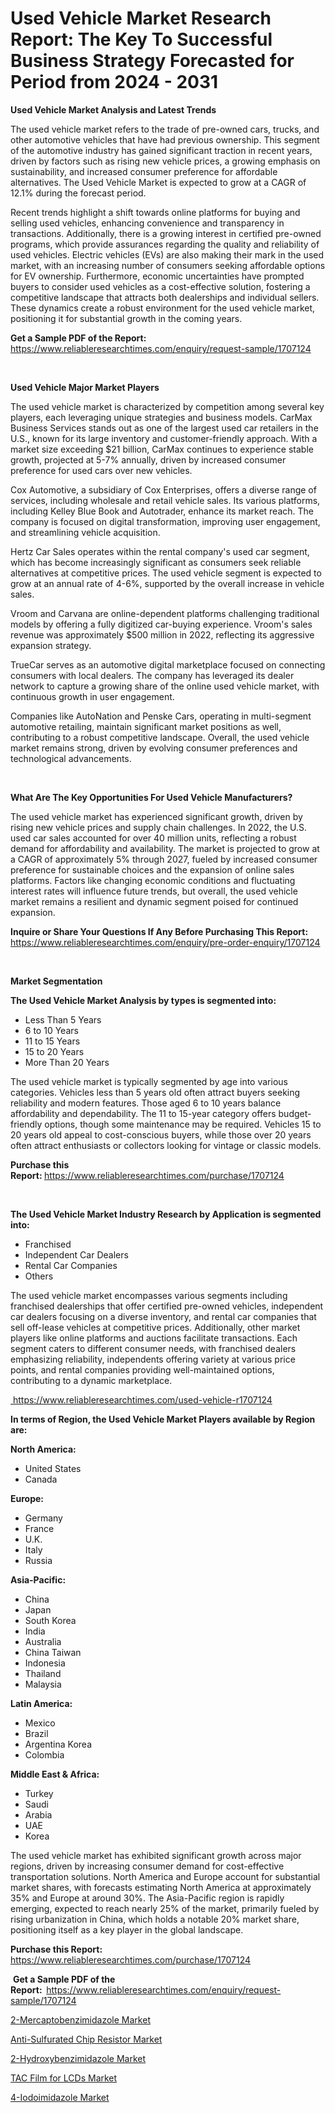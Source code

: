 <p><h1>Used Vehicle Market Research Report: The Key To Successful Business Strategy Forecasted for Period from 2024 - 2031</h1></p><p><strong>Used Vehicle Market Analysis and Latest Trends</strong></p>
<p><p>The used vehicle market refers to the trade of pre-owned cars, trucks, and other automotive vehicles that have had previous ownership. This segment of the automotive industry has gained significant traction in recent years, driven by factors such as rising new vehicle prices, a growing emphasis on sustainability, and increased consumer preference for affordable alternatives. The Used Vehicle Market is expected to grow at a CAGR of 12.1% during the forecast period. </p><p>Recent trends highlight a shift towards online platforms for buying and selling used vehicles, enhancing convenience and transparency in transactions. Additionally, there is a growing interest in certified pre-owned programs, which provide assurances regarding the quality and reliability of used vehicles. Electric vehicles (EVs) are also making their mark in the used market, with an increasing number of consumers seeking affordable options for EV ownership. Furthermore, economic uncertainties have prompted buyers to consider used vehicles as a cost-effective solution, fostering a competitive landscape that attracts both dealerships and individual sellers. These dynamics create a robust environment for the used vehicle market, positioning it for substantial growth in the coming years.</p></p>
<p><strong>Get a Sample PDF of the Report:&nbsp;</strong> <a href="https://www.reliableresearchtimes.com/enquiry/request-sample/1707124?utm_campaign=1612&utm_medium=2&utm_source=Github&utm_content=ia&utm_term=02112024&utm_id=used-vehicle">https://www.reliableresearchtimes.com/enquiry/request-sample/1707124</a></p>
<p>&nbsp;</p>
<p><strong>Used Vehicle Major Market Players</strong></p>
<p><p>The used vehicle market is characterized by competition among several key players, each leveraging unique strategies and business models. CarMax Business Services stands out as one of the largest used car retailers in the U.S., known for its large inventory and customer-friendly approach. With a market size exceeding $21 billion, CarMax continues to experience stable growth, projected at 5-7% annually, driven by increased consumer preference for used cars over new vehicles.</p><p>Cox Automotive, a subsidiary of Cox Enterprises, offers a diverse range of services, including wholesale and retail vehicle sales. Its various platforms, including Kelley Blue Book and Autotrader, enhance its market reach. The company is focused on digital transformation, improving user engagement, and streamlining vehicle acquisition.</p><p>Hertz Car Sales operates within the rental company's used car segment, which has become increasingly significant as consumers seek reliable alternatives at competitive prices. The used vehicle segment is expected to grow at an annual rate of 4-6%, supported by the overall increase in vehicle sales.</p><p>Vroom and Carvana are online-dependent platforms challenging traditional models by offering a fully digitized car-buying experience. Vroom's sales revenue was approximately $500 million in 2022, reflecting its aggressive expansion strategy.</p><p>TrueCar serves as an automotive digital marketplace focused on connecting consumers with local dealers. The company has leveraged its dealer network to capture a growing share of the online used vehicle market, with continuous growth in user engagement.</p><p>Companies like AutoNation and Penske Cars, operating in multi-segment automotive retailing, maintain significant market positions as well, contributing to a robust competitive landscape. Overall, the used vehicle market remains strong, driven by evolving consumer preferences and technological advancements.</p></p>
<p>&nbsp;</p>
<p><strong>What Are The Key Opportunities For Used Vehicle Manufacturers?</strong></p>
<p><p>The used vehicle market has experienced significant growth, driven by rising new vehicle prices and supply chain challenges. In 2022, the U.S. used car sales accounted for over 40 million units, reflecting a robust demand for affordability and availability. The market is projected to grow at a CAGR of approximately 5% through 2027, fueled by increased consumer preference for sustainable choices and the expansion of online sales platforms. Factors like changing economic conditions and fluctuating interest rates will influence future trends, but overall, the used vehicle market remains a resilient and dynamic segment poised for continued expansion.</p></p>
<p><strong>Inquire or Share Your Questions If Any Before Purchasing This Report:</strong> <a href="https://www.reliableresearchtimes.com/enquiry/pre-order-enquiry/1707124?utm_campaign=1612&utm_medium=2&utm_source=Github&utm_content=ia&utm_term=02112024&utm_id=used-vehicle">https://www.reliableresearchtimes.com/enquiry/pre-order-enquiry/1707124</a></p>
<p>&nbsp;</p>
<p><strong>Market Segmentation</strong></p>
<p><strong>The Used Vehicle Market Analysis by types is segmented into:</strong></p>
<p><ul><li>Less Than 5 Years</li><li>6 to 10 Years</li><li>11 to 15 Years</li><li>15 to 20 Years</li><li>More Than 20 Years</li></ul></p>
<p><p>The used vehicle market is typically segmented by age into various categories. Vehicles less than 5 years old often attract buyers seeking reliability and modern features. Those aged 6 to 10 years balance affordability and dependability. The 11 to 15-year category offers budget-friendly options, though some maintenance may be required. Vehicles 15 to 20 years old appeal to cost-conscious buyers, while those over 20 years often attract enthusiasts or collectors looking for vintage or classic models.</p></p>
<p><strong>Purchase this Report:&nbsp;</strong><a href="https://www.reliableresearchtimes.com/purchase/1707124?utm_campaign=1612&utm_medium=2&utm_source=Github&utm_content=ia&utm_term=02112024&utm_id=used-vehicle">https://www.reliableresearchtimes.com/purchase/1707124</a></p>
<p>&nbsp;</p>
<p><strong>The Used Vehicle Market Industry Research by Application is segmented into:</strong></p>
<p><ul><li>Franchised</li><li>Independent Car Dealers</li><li>Rental Car Companies</li><li>Others</li></ul></p>
<p><p>The used vehicle market encompasses various segments including franchised dealerships that offer certified pre-owned vehicles, independent car dealers focusing on a diverse inventory, and rental car companies that sell off-lease vehicles at competitive prices. Additionally, other market players like online platforms and auctions facilitate transactions. Each segment caters to different consumer needs, with franchised dealers emphasizing reliability, independents offering variety at various price points, and rental companies providing well-maintained options, contributing to a dynamic marketplace.</p></p>
<p><a href="https://www.reliableresearchtimes.com/used-vehicle-r1707124?utm_campaign=1612&utm_medium=2&utm_source=Github&utm_content=ia&utm_term=02112024&utm_id=used-vehicle">&nbsp;https://www.reliableresearchtimes.com/used-vehicle-r1707124</a></p>
<p><strong>In terms of Region, the Used Vehicle Market Players available by Region are:</strong></p>
<p>
    <p> <strong> North America: </strong>
        <ul>
            <li>United States</li>
            <li>Canada</li>
        </ul>
        </p> 
    <p> <strong> Europe: </strong>
        <ul>
            <li>Germany</li>
            <li>France</li>
            <li>U.K.</li>
            <li>Italy</li>
            <li>Russia</li>
        </ul>
        </p> 
    <p> <strong> Asia-Pacific: </strong>
        <ul>
            <li>China</li>
            <li>Japan</li>
            <li>South Korea</li>
            <li>India</li>
            <li>Australia</li>
            <li>China Taiwan</li>
            <li>Indonesia</li>
            <li>Thailand</li>
            <li>Malaysia</li>
        </ul>
        </p> 
    <p> <strong> Latin America: </strong>
        <ul>
            <li>Mexico</li>
            <li>Brazil</li>
            <li>Argentina Korea</li>
            <li>Colombia</li>
        </ul>
        </p> 
    <p> <strong> Middle East & Africa: </strong>
        <ul>
            <li>Turkey</li>
            <li>Saudi</li>
            <li>Arabia</li>
            <li>UAE</li>
            <li>Korea</li>
        </ul>
    </p>
    </p>
<p><p>The used vehicle market has exhibited significant growth across major regions, driven by increasing consumer demand for cost-effective transportation solutions. North America and Europe account for substantial market shares, with forecasts estimating North America at approximately 35% and Europe at around 30%. The Asia-Pacific region is rapidly emerging, expected to reach nearly 25% of the market, primarily fueled by rising urbanization in China, which holds a notable 20% market share, positioning itself as a key player in the global landscape.</p></p>
<p><strong>Purchase this Report: </strong><a href="https://www.reliableresearchtimes.com/purchase/1707124?utm_campaign=1612&utm_medium=2&utm_source=Github&utm_content=ia&utm_term=02112024&utm_id=used-vehicle">https://www.reliableresearchtimes.com/purchase/1707124</a></p>
<p>&nbsp;<strong>Get a Sample PDF of the Report:&nbsp;&nbsp;</strong><a href="https://www.reliableresearchtimes.com/enquiry/request-sample/1707124?utm_campaign=1612&utm_medium=2&utm_source=Github&utm_content=ia&utm_term=02112024&utm_id=used-vehicle">https://www.reliableresearchtimes.com/enquiry/request-sample/1707124</a></p>
<p><strong></strong></p>
<p><p><a href="https://www.linkedin.com/pulse/2-mercaptobenzimidazole-market-size-type-98-purity98-vktfc?utm_campaign=1612&utm_medium=2&utm_source=Github&utm_content=ia&utm_term=02112024&utm_id=used-vehicle">2-Mercaptobenzimidazole Market</a></p><p><a href="https://www.linkedin.com/pulse/global-anti-sulfurated-chip-resistor-market-analysis-key-edxdc?utm_campaign=1612&utm_medium=2&utm_source=Github&utm_content=ia&utm_term=02112024&utm_id=used-vehicle">Anti-Sulfurated Chip Resistor Market</a></p><p><a href="https://www.linkedin.com/pulse/2-hydroxybenzimidazole-market-outlook-current-assessment-dvvhc?utm_campaign=1612&utm_medium=2&utm_source=Github&utm_content=ia&utm_term=02112024&utm_id=used-vehicle">2-Hydroxybenzimidazole Market</a></p><p><a href="https://www.linkedin.com/pulse/tac-film-lcds-market-refracting-trends-consumer-behaviors-2024-2031-05qzc?utm_campaign=1612&utm_medium=2&utm_source=Github&utm_content=ia&utm_term=02112024&utm_id=used-vehicle">TAC Film for LCDs Market</a></p><p><a href="https://www.linkedin.com/pulse/4-iodoimidazole-market-size-share-competitive-landscape-trend-analysis-lnmwc?utm_campaign=1612&utm_medium=2&utm_source=Github&utm_content=ia&utm_term=02112024&utm_id=used-vehicle">4-Iodoimidazole Market</a></p></p>